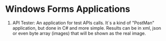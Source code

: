 # Windows Forms Applications

1. API Tester:  An application for test APIs calls. It´s a kind of "PostMan" application, but done in C# and more simple.
                Results can be in xml, json or even byte array (images) that will be shown as the real image.
                
                
